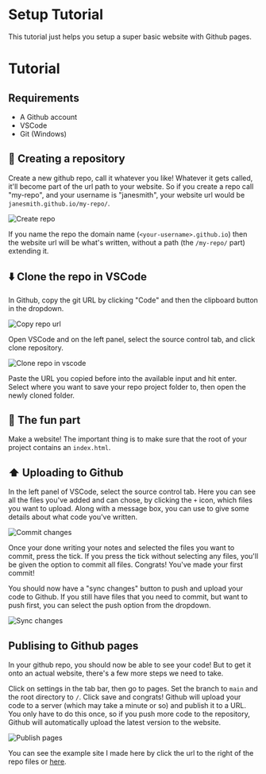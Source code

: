 # Setup Tutorial

This tutorial just helps you setup a super basic website with Github pages.

# Tutorial

## Requirements
- A Github account
- VSCode
- Git (Windows)

## 🔨 Creating a repository
Create a new github repo, call it whatever you like! Whatever it gets called, it'll become part of the url path to your website.
So if you create a repo call "my-repo", and your username is "janesmith", your website url would be `janesmith.github.io/my-repo/`.

![Create repo](https://raw.githubusercontent.com/turtrl/setup/main/docs/img/create_repo.png)

If you name the repo the domain name (`<your-username>.github.io`) then the website url will be what's written, without a path (the `/my-repo/` part) extending it.

## ⬇️ Clone the repo in VSCode
In Github, copy the git URL by clicking "Code" and then the clipboard button in the dropdown.

![Copy repo url](https://raw.githubusercontent.com/turtrl/setup/main/docs/img/copy_repo_url.png)

Open VSCode and on the left panel, select the source control tab, and click clone repository.

![Clone repo in vscode](https://raw.githubusercontent.com/turtrl/setup/main/docs/img/clone_repo.png)

Paste the URL you copied before into the available input and hit enter. Select where you want to save your repo project folder to, then open the newly cloned folder.

## 🎉 The fun part
Make a website! The important thing is to make sure that the root of your project contains an `index.html`.

## ⬆️ Uploading to Github
In the left panel of VSCode, select the source control tab. Here you can see all the files you've added and can chose, by clicking the `+` icon, which files you want to upload. Along with a message box, you can use to give some details about what code you've written.

![Commit changes](https://raw.githubusercontent.com/turtrl/setup/main/docs/img/commit_changes.png)

Once your done writing your notes and selected the files you want to commit, press the tick. If you press the tick without selecting any files, you'll be given the option to commit all files. Congrats! You've made your first commit!

You should now have a "sync changes" button to push and upload your code to Github. If you still have files that you need to commit, but want to push first, you can select the push option from the dropdown.

![Sync changes](https://raw.githubusercontent.com/turtrl/setup/main/docs/img/sync_changes.png)

## Publising to Github pages
In your github repo, you should now be able to see your code! But to get it onto an actual website, there's a few more steps we need to take.

Click on settings in the tab bar, then go to pages. Set the branch to `main` and the root directory to `/`. Click save and congrats! Github will upload your code to a server (which may take a minute or so) and publish it to a URL. You only have to do this once, so if you push more code to the repository, Github will automatically upload the latest version to the website.

![Publish pages](https://raw.githubusercontent.com/turtrl/setup/main/docs/img/activate_pages.png)

You can see the example site I made here by click the url to the right of the repo files or [here](https://turtrl.github.io/setup/).